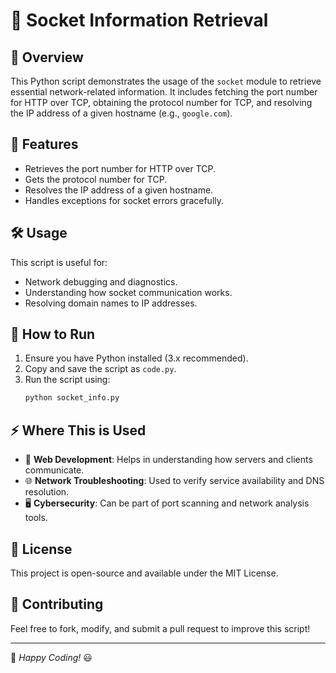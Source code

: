 # 🔌 Socket Information Retrieval

## 📌 Overview
This Python script demonstrates the usage of the `socket` module to retrieve essential network-related information. It includes fetching the port number for HTTP over TCP, obtaining the protocol number for TCP, and resolving the IP address of a given hostname (e.g., `google.com`).

## 🚀 Features
- Retrieves the port number for HTTP over TCP.
- Gets the protocol number for TCP.
- Resolves the IP address of a given hostname.
- Handles exceptions for socket errors gracefully.

## 🛠️ Usage
This script is useful for:
- Network debugging and diagnostics.
- Understanding how socket communication works.
- Resolving domain names to IP addresses.

## 🔧 How to Run
1. Ensure you have Python installed (3.x recommended).
2. Copy and save the script as `code.py`.
3. Run the script using:
   ```sh
   python socket_info.py
   ```

## ⚡ Where This is Used
- 🔎 **Web Development**: Helps in understanding how servers and clients communicate.
- 🌐 **Network Troubleshooting**: Used to verify service availability and DNS resolution.
- 🖥️ **Cybersecurity**: Can be part of port scanning and network analysis tools.

## 📜 License
This project is open-source and available under the MIT License.

## 🤝 Contributing
Feel free to fork, modify, and submit a pull request to improve this script!

---
🎯 *Happy Coding!* 😃

